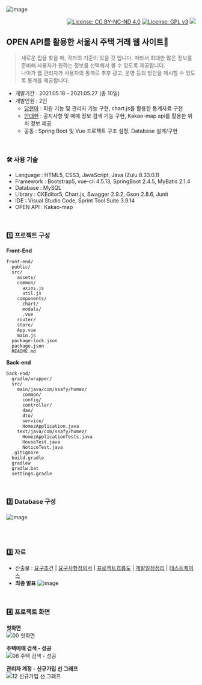 ![image](https://user-images.githubusercontent.com/45550607/123782648-83456780-d910-11eb-94da-d6d0e5de7bc0.png)

<div align="right">

[![License: CC BY-NC-ND 4.0](https://img.shields.io/badge/License-CC%20BY--NC--ND%204.0-lightgrey.svg)](https://creativecommons.org/licenses/by-nc-nd/4.0/) [![License: GPL v3](https://img.shields.io/badge/License-GPLv3-blue.svg)](https://www.gnu.org/licenses/gpl-3.0) <a href="https://hits.seeyoufarm.com"/><img src="https://hits.seeyoufarm.com/api/count/incr/badge.svg?url=https://github.com/daehyun1023/Homez"/></a>

</div>

## OPEN API를 활용한 서울시 주택 거래 웹 사이트🏡 
> 새로운 집을 찾을 때, 각자의 기준이 있을 것 입니다. 따라서 최대한 많은 정보를 준비해 사용자가 원하는 정보를 선택해서 볼 수 있도록 제공합니다.<br>
> 나아가 웹 관리자가 사용자의 통계로 추후 광고, 운영 등의 방안을 제시할 수 있도록 통계를 제공합니다.

- 개발기간 : 2021.05.18 - 2021.05.27 (총 10일)
- 개발인원 : 2인
  - [당현아](https://github.com/eona1301) : 회원 기능 및 관리자 기능 구현, chart.js를 활용한 통계자료 구현
  - [안대현](https://github.com/daehyun1023) : 공지사항 및 매매 정보 검색 기능 구현, Kakao-map api를 활용한 위치 정보 제공
  - 공동 : Spring Boot 및 Vue 프로젝트 구조 설정, Database 설계/구현

<br>

### 🛠 사용 기술
- Language : HTML5, CSS3, JavaScript, Java (Zulu 8.33.0.1)
- Framework : Bootstrap5, vue-cli 4.5.13, SpringBoot 2.4.5, MyBatis 2.1.4
- Database : MySQL
- Library : CKEditor5, Chart.js, Swagger 2.9.2, Gson 2.8.6, Junit
- IDE : Visual Studio Code, Sprint Tool Suite 3.9.14
- OPEN API : Kakao-map

<br>

### 1️⃣ 프로젝트 구성

**Front-End**
```
front-end/
  public/
  src/
    assets/
    common/
      axios.js
      util.js
    components/
      chart/
      modals/
      .vue
    router/
    store/
    App.vue
    main.js
  package-lock.json
  package.json
  README.md
```

**Back-end**
```
back-end/
  gradle/wrapper/
  src/
    main/java/com/ssafy/homez/
      common/
      config/
      controller/
      dao/
      dto/
      service/
      HomezApplication.java
    text/java/com/ssafy/homez/
      HomezApplicationTests.java
      HouseTest.java
      NoticeTest.java
  .gitignore
  build.gradle
  gradlew
  gradlw.bat
  settings.gradle
```

<br>

### 2️⃣ Database 구성

![image](https://user-images.githubusercontent.com/45550607/123820513-9b7bad80-d935-11eb-9232-9903a0739d63.png)

<br><br>

### 3️⃣ 자료

- 산출물 : [요구조건](https://docs.google.com/document/d/1p-SGSSefXCOUUcknbobOb2VE--ZSoSpjk0fYEuX49ak/edit?usp=sharing) | [요구사항정의서](https://docs.google.com/spreadsheets/d/1WpeoD_AWJMRUXC347Wqrz-eq-tYtPQd87targpkAoNo/edit?usp=sharing) | [프로젝트흐름도](https://www.figma.com/file/5bNSRQgHkd11eruEllCMqd/Homez?node-id=0%3A1) | [개발일정정리](https://docs.google.com/spreadsheets/d/1wRDpXA7T7uTvxhGH3w3dI8ZHN5hW0lQ2iZnWQf3DqbU/edit?usp=sharing) | [테스트케이스](https://docs.google.com/spreadsheets/d/1Oo7_bG9lv-PPGNL2pPxGTwaPpJNvsywQorQu2lWpQOo/edit?usp=sharing)
- **최종 발표**
![image](https://user-images.githubusercontent.com/45550607/123815713-a9c7ca80-d931-11eb-85d8-83aca084fc29.png)
<br>

### 4️⃣ 프로젝트 화면

**첫화면**<br>
![00  첫화면](https://user-images.githubusercontent.com/45550607/123820747-c6fe9800-d935-11eb-856f-5b5b680f45fb.png)

**주택매매 검색 - 성공**<br>
![08  주택 검색 - 성공](https://user-images.githubusercontent.com/45550607/123820796-cebe3c80-d935-11eb-8f8f-ea6ad0a3cdb7.png)

**관리자 계정 - 신규가입 선 그래프**<br>
![12  신규가입 선 그래프](https://user-images.githubusercontent.com/45550607/123820766-c8c85b80-d935-11eb-86f8-9ffc6a33511f.png)
